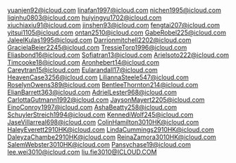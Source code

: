 yuanjen92@icloud.com
linafan1997@icloud.com
nichen1995@icloud.com
liqinhu0803@icloud.com
huiyingyu1702@icloud.com
xiuchiaxiu91@icloud.com
jinshen93@icloud.com
fengtai207@icloud.com
yitsui1105@icloud.com
ontan2510@icloud.com
GabeRobel225@icloud.com
JaleelKulas1995@icloud.com
Darrionmitchell2202@icloud.com
GracielaBeier2245@icloud.com
TressieTorp1996@icloud.com
Eliasbond16@icloud.com
Sofiatran13@icloud.com
Arielsoto222@icloud.com
Timcooke18@icloud.com
Aronhebert14@icloud.com
Careytran15@icloud.com
Eularandall17@icloud.com
HeavenCase3256@icloud.com
LiliannaSteele547@icloud.com
RoselynOwens389@icloud.com
BentleeThornton214@icloud.com
ElianBarrett363@icloud.com
AdrielLester968@icloud.com
CarlottaGutmann1992@icloud.com
JaysonMayert2205@icloud.com
EinoConroy1997@icloud.com
AshaBeatty258@icloud.com
SchuylerStreich1994@icloud.com
KennediWolf245@icloud.com
JaseVillarreal698@icloud.com
ColinHamilton3010HK@icloud.com
HaleyEverett2910HK@icloud.com
LindaCummings2910HK@icloud.com
DaleyzaChambe2910HK@icloud.com
ReinaZamora3010HK@icloud.com
SalemWebster3010HK@icloud.com
Pansychase19@icloud.com
lee.wei3010@icloud.com
liu.fie3010@ICLOUD.COM
